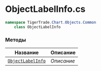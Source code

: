 
# ObjectLabelInfo.cs
```csharp
namespace TigerTrade.Chart.Objects.Common  
    class ObjectLabelInfo
```

### Методы
| Название | Описание |
| --- | --- |
| [`ObjectLabelInfo`](./Методы/ObjectLabelInfo.md) | *Описание* |

